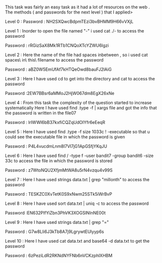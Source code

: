 This task was fairly an easy task as it had a lot of resources on the web . The methods ( and passwords for the next level ) that I applied>

Level 0 :
Password : NH2SXQwcBdpmTEzi3bvBHMM9H66vVXjL

Level 1 :
Inorder to open the file named "-" i used cat ./- to access the password

Password : rRGizSaX8Mk1RTb1CNQoXTcYZWU6lgzi

Level 2 :
Here the name of the file had spaces inbetween , so i used cat spaces\ in\ this\ filename to access the password

Password : aBZ0W5EmUfAf7kHTQeOwd8bauFJ2lAiG

Level 3 :
Here I have used cd to get into the directory and cat to access the password

Password :2EW7BBsr6aMMoJ2HjW067dm8EgX26xNe

Level 4 :
From this task the complexity of the question started to increase systematically
Here I have used find .type -f | xargs file and got the info that the password is written in the file07

Password : lrIWWI6bB37kxfiCQZqUdOIYfr6eEeqR


Level 5 :
Here I have used find .type -f size 1033c ! -executable so that u could see the executable file in which the password is given

Password : P4L4vucdmLnm8I7Vl7jG1ApGSfjYKqJU

Level 6 :
Here I have used find / -type f -user bandit7 -group bandit6  -size 33c to access the file in which the password is stored

Password : z7WtoNQU2XfjmMtWA8u5rN4vzqu4v99S

Level 7 :
Here I have used strings data.txt | grep "millonth" to access the password

Password : TESKZC0XvTetK0S9xNwm25STk5iWrBvP

Level 8 :
Here I have used sort data.txt | uniq -c  to access the password

Password :EN632PlfYiZbn3PhVK3XOGSlNInNE00t

Level 9 :
Here I have used strings data.txt | grep "="

Password : G7w8LIi6J3kTb8A7j9LgrywtEUlyyp6s

Level 10 :
Here I have used cat data.txt and base64 -d data.txt to get the password

Password : 6zPeziLdR2RKNdNYFNb6nVCKzphlXHBM
